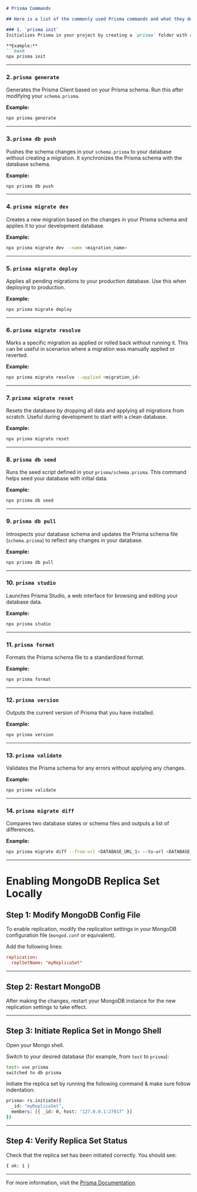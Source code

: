 ```md
# Prisma Commands

## Here is a list of the commonly used Prisma commands and what they do:

### 1. `prisma init`
Initializes Prisma in your project by creating a `prisma` folder with a `schema.prisma` file and a `.env` file.

**Example:**
```bash
npx prisma init
```

---

### 2. `prisma generate`
Generates the Prisma Client based on your Prisma schema. Run this after modifying your `schema.prisma`.

**Example:**
```bash
npx prisma generate
```

---

### 3. `prisma db push`
Pushes the schema changes in your `schema.prisma` to your database without creating a migration. It synchronizes the Prisma schema with the database schema.

**Example:**
```bash
npx prisma db push
```

---

### 4. `prisma migrate dev`
Creates a new migration based on the changes in your Prisma schema and applies it to your development database.

**Example:**
```bash
npx prisma migrate dev --name <migration_name>
```

---

### 5. `prisma migrate deploy`
Applies all pending migrations to your production database. Use this when deploying to production.

**Example:**
```bash
npx prisma migrate deploy
```

---

### 6. `prisma migrate resolve`
Marks a specific migration as applied or rolled back without running it. This can be useful in scenarios where a migration was manually applied or reverted.

**Example:**
```bash
npx prisma migrate resolve --applied <migration_id>
```

---

### 7. `prisma migrate reset`
Resets the database by dropping all data and applying all migrations from scratch. Useful during development to start with a clean database.

**Example:**
```bash
npx prisma migrate reset
```

---

### 8. `prisma db seed`
Runs the seed script defined in your `prisma/schema.prisma`. This command helps seed your database with initial data.

**Example:**
```bash
npx prisma db seed
```

---

### 9. `prisma db pull`
Introspects your database schema and updates the Prisma schema file (`schema.prisma`) to reflect any changes in your database.

**Example:**
```bash
npx prisma db pull
```

---

### 10. `prisma studio`
Launches Prisma Studio, a web interface for browsing and editing your database data.

**Example:**
```bash
npx prisma studio
```

---

### 11. `prisma format`
Formats the Prisma schema file to a standardized format.

**Example:**
```bash
npx prisma format
```

---

### 12. `prisma version`
Outputs the current version of Prisma that you have installed.

**Example:**
```bash
npx prisma version
```

---

### 13. `prisma validate`
Validates the Prisma schema for any errors without applying any changes.

**Example:**
```bash
npx prisma validate
```

---

### 14. `prisma migrate diff`
Compares two database states or schema files and outputs a list of differences.

**Example:**
```bash
npx prisma migrate diff --from-url <DATABASE_URL_1> --to-url <DATABASE_URL_2>
```

---

# Enabling MongoDB Replica Set Locally

## Step 1: Modify MongoDB Config File
To enable replication, modify the replication settings in your MongoDB configuration file (`mongod.conf` or equivalent).

Add the following lines:

```conf
replication:
  replSetName: "myReplicaSet"
```

---

## Step 2: Restart MongoDB
After making the changes, restart your MongoDB instance for the new replication settings to take effect.

---

## Step 3: Initiate Replica Set in Mongo Shell
Open your Mongo shell.

Switch to your desired database (for example, from `test` to `prisma`):

```bash
test> use prisma
switched to db prisma
```

Initiate the replica set by running the following command & make sure follow indentation:

```bash
prisma> rs.initiate({
  _id: "myReplicaSet",
  members: [{ _id: 0, host: "127.0.0.1:27017" }]
})
```

---

## Step 4: Verify Replica Set Status
Check that the replica set has been initiated correctly. You should see:

```bash
{ ok: 1 }
```

---

For more information, visit the [Prisma Documentation](https://www.prisma.io/docs).
```
